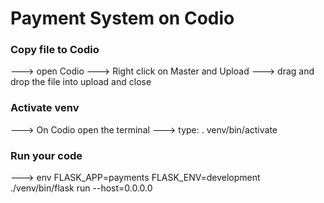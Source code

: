 # Payment System on Codio

### Copy file to Codio

---> open Codio
---> Right click on Master and Upload
---> drag and drop the file into upload and close


### Activate venv

---> On Codio open the terminal
---> type: . venv/bin/activate

### Run your code
---> env FLASK_APP=payments FLASK_ENV=development ./venv/bin/flask run --host=0.0.0.0


